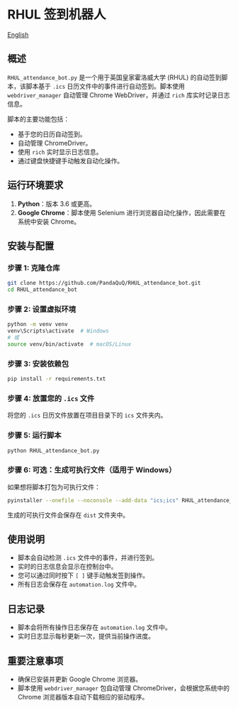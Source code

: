 
# RHUL 签到机器人

[English](https://github.com/PandaQuQ/RHUL_attendance_bot/blob/main/README.md)

## 概述

`RHUL_attendance_bot.py` 是一个用于英国皇家霍洛威大学 (RHUL) 的自动签到脚本，该脚本基于 `.ics` 日历文件中的事件进行自动签到。脚本使用 `webdriver_manager` 自动管理 Chrome WebDriver，并通过 `rich` 库实时记录日志信息。

脚本的主要功能包括：
- 基于您的日历自动签到。
- 自动管理 ChromeDriver。
- 使用 `rich` 实时显示日志信息。
- 通过键盘快捷键手动触发自动化操作。

## **运行环境要求**

1. **Python**：版本 3.6 或更高。
2. **Google Chrome**：脚本使用 Selenium 进行浏览器自动化操作，因此需要在系统中安装 Chrome。

## **安装与配置**

### **步骤 1: 克隆仓库**

```bash
git clone https://github.com/PandaQuQ/RHUL_attendance_bot.git
cd RHUL_attendance_bot
```

### **步骤 2: 设置虚拟环境**

```bash
python -m venv venv
venv\Scripts\activate  # Windows
# 或
source venv/bin/activate  # macOS/Linux
```

### **步骤 3: 安装依赖包**

```bash
pip install -r requirements.txt
```

### **步骤 4: 放置您的 `.ics` 文件**

将您的 `.ics` 日历文件放置在项目目录下的 `ics` 文件夹内。

### **步骤 5: 运行脚本**

```bash
python RHUL_attendance_bot.py
```

### **步骤 6: 可选：生成可执行文件（适用于 Windows）**

如果想将脚本打包为可执行文件：

```bash
pyinstaller --onefile --noconsole --add-data "ics;ics" RHUL_attendance_bot.py
```

生成的可执行文件会保存在 `dist` 文件夹中。

## **使用说明**

- 脚本会自动检测 `.ics` 文件中的事件，并进行签到。
- 实时的日志信息会显示在控制台中。
- 您可以通过同时按下 `[ ]` 键手动触发签到操作。
- 所有日志会保存在 `automation.log` 文件中。

## **日志记录**

- 脚本会将所有操作日志保存在 `automation.log` 文件中。
- 实时日志显示每秒更新一次，提供当前操作进度。

## **重要注意事项**

- 确保已安装并更新 Google Chrome 浏览器。
- 脚本使用 `webdriver_manager` 包自动管理 ChromeDriver，会根据您系统中的 Chrome 浏览器版本自动下载相应的驱动程序。
